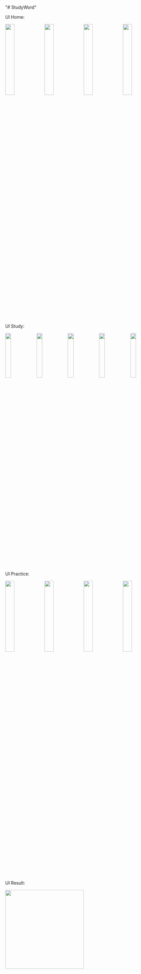 "# StudyWord" 

UI Home:

<img src="https://user-images.githubusercontent.com/57930124/201835151-bae0b1ef-d71f-466b-926f-ec95809b8300.png" width="24%" /> <img src="https://user-images.githubusercontent.com/57930124/201835202-a2e7acf6-d643-4e7f-bed4-0a9d923579ba.png" width="24%" /> <img src="https://user-images.githubusercontent.com/57930124/201835216-24608ac9-3581-4092-82b7-bd00e66df3e4.png" width="24%" /> <img src="https://user-images.githubusercontent.com/57930124/201835196-0f5e9e27-4753-44b4-bdbe-43996c5f5a68.png" width="24%" />


UI Study: 


<img src="https://user-images.githubusercontent.com/57930124/201835204-ebe048a9-5e44-4618-a6f5-26f177dab89b.png" width="19%" />  <img src="https://user-images.githubusercontent.com/57930124/201835207-7c5fc952-d628-4ea2-9cd6-bed728fdf4cc.png" width="19%" />  <img src="https://user-images.githubusercontent.com/57930124/201835210-c202e53b-a3cf-4905-b592-246c9de7b72c.png" width="19%" />  <img src="https://user-images.githubusercontent.com/57930124/201835214-cc5e0113-4557-487d-8462-d0770a9376b4.png" width="19%" />  <img src="https://user-images.githubusercontent.com/57930124/201835219-24e265ba-09e4-4f82-9c45-890c50e402c7.png" width="19%" />


UI Practice:

<img src="https://user-images.githubusercontent.com/57930124/201835218-d5fbe971-7e80-4d92-a9a2-9ad8fe3be22c.png" width="24%" />  <img src="https://user-images.githubusercontent.com/57930124/201835185-dee03f8c-5c88-4fbe-987b-7520effeded3.png" width="24%" />  <img src="https://user-images.githubusercontent.com/57930124/201835190-62fb9438-a57e-4155-b47a-9ecf0cac6434.png" width="24%" />  <img src="https://user-images.githubusercontent.com/57930124/201835192-babca3b1-f568-4905-9145-b44c17554503.png" width="24%" />


UI Result: 

<img src="https://user-images.githubusercontent.com/57930124/201835194-dbc09175-dc65-44f2-bcc2-7878fd7d9151.png" width="250" />



